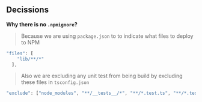 ## Decissions

**Why there is no `.npmignore`?**

> Because we are using `package.json` to to indicate what files to deploy to NPM

```js
"files": [
    "lib/**/*"
  ],
```

> Also we are excluding any unit test from being build by excluding these files in `tsconfig.json`

```js
"exclude": ["node_modules", "**/__tests__/*", "**/*.test.ts", "**/*.test.tsx"]
```
